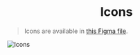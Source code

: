 <h1 align=center>Icons</h1>

> Icons are available in [this Figma file](https://www.figma.com/file/Dej3ZTQGOsrz5ucnnaohOI/Ark-README-Icons?node-id=1%3A2&t=iPVy4OduYdpMgymm-1).

![Icons](../images/.misc/Icons.svg)
